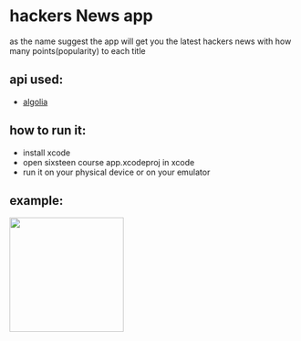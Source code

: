 # hackers News app
as the name suggest the app will get you the latest hackers news with how many points(popularity) to each title
## api used:
* [algolia](https://hn.algolia.com/api/v1)


## how to run it:
* install xcode
* open sixsteen course app.xcodeproj in xcode
* run it on your physical device or on your emulator

## example:
<img width=200 src="https://user-images.githubusercontent.com/55524560/225642793-288b036d-d607-48e0-8e39-4c97a1f385b0.png">

